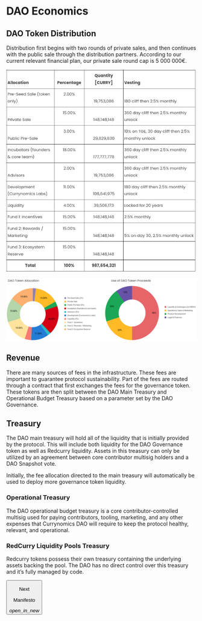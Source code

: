 # DAO Economics
## DAO Token Distribution
Distribution first begins with two rounds of private sales, and then continues with the public sale through the distribution partners. According to our current relevant financial plan, our private sale round cap is 5 000 000€.

![image](../../media/img/curry_distribution.png)


![image](../../media/img/curry_allocation.png)

## Revenue
There are many sources of fees in the infrastructure. These fees are important to guarantee protocol sustainability. Part of the fees are routed through a contract that first exchanges the fees for the governance token. These tokens are then split between the DAO Main Treasury and Operational Budget Treasury based on a parameter set by the DAO Governance.

## Treasury
The DAO main treasury will hold all of the liquidity that is initially provided by the protocol. This will include both liquidity for the DAO Governance token as well as Redcurry liquidity. Assets in this treasury can only be utilized by an agreement between core contributor multisig holders and a DAO Snapshot vote.

Initially, the fee allocation directed to the main treasury will automatically be used to deploy more governance token liquidity.

### Operational Treasury
The DAO operational budget treasury is a core contributor-controlled multisig used for paying contributors, tooling, marketing, and any other expenses that Currynomics DAO will require to keep the protocol healthy, relevant, and operational.

### RedCurry Liquidity Pools Treasury 
Redcurry tokens possess their own treasury containing the underlying assets backing the pool. The DAO has no direct control over this treasury and it’s fully managed by code.


<a href="https://redcurry.co/manifesto" target="_blank">
    <button class="nextButton" >
        <div class="copy">
            <p class="title">Next</p>
            <p class="value">Manifesto</p>
        </div>
        <div class="icon"><i class="material-icons">open_in_new</i></div>
    </button>
</a>

<!-- [Next: Manifesto (leave)](https://redcurry.co/manifesto) -->